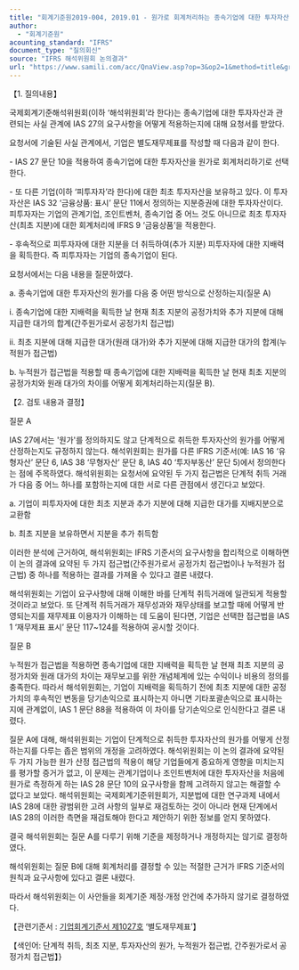 ```yaml
---
title: "회계기준원2019-004, 2019.01 - 원가로 회계처리하는 종속기업에 대한 투자자산: 단계적 취득(IAS 27 ‘별도재무제표’)"
author:
  - "회계기준원"
acounting_standard: "IFRS"
document_type: "질의회신"
source: "IFRS 해석위원회 논의결과"
url: "https://www.samili.com/acc/QnaView.asp?op=3&op2=1&method=title&group=2123-15;1&orgcode=2&searchword=&page=6&code=%ED%9A%8C%EA%B3%84%EA%B8%B0%EC%A4%80%EC%9B%902019%2D004%3A20190131"
---
```

【1. 질의내용】

국제회계기준해석위원회(이하 ‘해석위원회’라 한다)는 종속기업에 대한 투자자산과 관련되는 사실 관계에 IAS 27의 요구사항을 어떻게 적용하는지에 대해 요청서를 받았다.

요청서에 기술된 사실 관계에서, 기업은 별도재무제표를 작성할 때 다음과 같이 한다.

\- IAS 27 문단 10을 적용하여 종속기업에 대한 투자자산을 원가로 회계처리하기로 선택한다.

\- 또 다른 기업(이하 ‘피투자자’라 한다)에 대한 최초 투자자산을 보유하고 있다. 이 투자자산은 IAS 32 ‘금융상품: 표시’ 문단 11에서 정의하는 지분증권에 대한 투자자산이다. 피투자자는 기업의 관계기업, 조인트벤처, 종속기업 중 어느 것도 아니므로 최초 투자자산(최초 지분)에 대한 회계처리에 IFRS 9 ‘금융상품’을 적용한다.

\- 후속적으로 피투자자에 대한 지분을 더 취득하여(추가 지분) 피투자자에 대한 지배력을 획득한다. 즉 피투자자는 기업의 종속기업이 된다.

요청서에서는 다음 내용을 질문하였다.

a. 종속기업에 대한 투자자산의 원가를 다음 중 어떤 방식으로 산정하는지(질문 A)

i. 종속기업에 대한 지배력을 획득한 날 현재 최초 지분의 공정가치와 추가 지분에 대해 지급한 대가의 합계(간주원가로서 공정가치 접근법)

ii. 최초 지분에 대해 지급한 대가(원래 대가)와 추가 지분에 대해 지급한 대가의 합계(누적원가 접근법)

b. 누적원가 접근법을 적용할 때 종속기업에 대한 지배력을 획득한 날 현재 최초 지분의 공정가치와 원래 대가의 차이를 어떻게 회계처리하는지(질문 B).

  

【2. 검토 내용과 결정】

질문 A

IAS 27에서는 '원가'를 정의하지도 않고 단계적으로 취득한 투자자산의 원가를 어떻게 산정하는지도 규정하지 않는다. 해석위원회는 원가를 다른 IFRS 기준서(예: IAS 16 ‘유형자산’ 문단 6, IAS 38 ‘무형자산’ 문단 8, IAS 40 ‘투자부동산’ 문단 5)에서 정의한다는 점에 주목하였다. 해석위원회는 요청서에 요약된 두 가지 접근법은 단계적 취득 거래가 다음 중 어느 하나를 포함하는지에 대한 서로 다른 관점에서 생긴다고 보았다.

a. 기업이 피투자자에 대한 최초 지분과 추가 지분에 대해 지급한 대가를 지배지분으로 교환함

b. 최초 지분을 보유하면서 지분을 추가 취득함

이러한 분석에 근거하여, 해석위원회는 IFRS 기준서의 요구사항을 합리적으로 이해하면 이 논의 결과에 요약된 두 가지 접근법(간주원가로서 공정가치 접근법이나 누적원가 접근법) 중 하나를 적용하는 결과를 가져올 수 있다고 결론 내렸다.

해석위원회는 기업이 요구사항에 대해 이해한 바를 단계적 취득거래에 일관되게 적용할 것이라고 보았다. 또 단계적 취득거래가 재무성과와 재무상태를 보고할 때에 어떻게 반영되는지를 재무제표 이용자가 이해하는 데 도움이 된다면, 기업은 선택한 접근법을 IAS 1 ‘재무제표 표시’ 문단 117~124를 적용하여 공시할 것이다.

질문 B

누적원가 접근법을 적용하면 종속기업에 대한 지배력을 획득한 날 현재 최초 지분의 공정가치와 원래 대가의 차이는 재무보고를 위한 개념체계에 있는 수익이나 비용의 정의를 충족한다. 따라서 해석위원회는, 기업이 지배력을 획득하기 전에 최초 지분에 대한 공정가치의 후속적인 변동을 당기손익으로 표시하는지 아니면 기타포괄손익으로 표시하는지에 관계없이, IAS 1 문단 88을 적용하여 이 차이를 당기손익으로 인식한다고 결론 내렸다.

질문 A에 대해, 해석위원회는 기업이 단계적으로 취득한 투자자산의 원가를 어떻게 산정하는지를 다루는 좁은 범위의 개정을 고려하였다. 해석위원회는 이 논의 결과에 요약된 두 가지 가능한 원가 산정 접근법의 적용이 해당 기업들에게 중요하게 영향을 미치는지를 평가할 증거가 없고, 이 문제는 관계기업이나 조인트벤처에 대한 투자자산을 처음에 원가로 측정하게 하는 IAS 28 문단 10의 요구사항을 함께 고려하지 않고는 해결할 수 없다고 보았다. 해석위원회는 국제회계기준위원회가, 지분법에 대한 연구과제 내에서 IAS 28에 대한 광범위한 고려 사항의 일부로 재검토하는 것이 아니라 현재 단계에서 IAS 28의 이러한 측면을 재검토해야 한다고 제안하기 위한 정보를 얻지 못하였다.

결국 해석위원회는 질문 A를 다루기 위해 기준을 제정하거나 개정하지는 않기로 결정하였다.

해석위원회는 질문 B에 대해 회계처리를 결정할 수 있는 적절한 근거가 IFRS 기준서의 원칙과 요구사항에 있다고 결론 내렸다.

따라서 해석위원회는 이 사안들을 회계기준 제정·개정 안건에 추가하지 않기로 결정하였다.

  

【관련기준서 : [기업회계기준서 제1027호](https://www.samili.com/acc/) ‘별도재무제표’】

【색인어: 단계적 취득, 최초 지분, 투자자산의 원가, 누적원가 접근법, 간주원가로서 공정가치 접근법】}